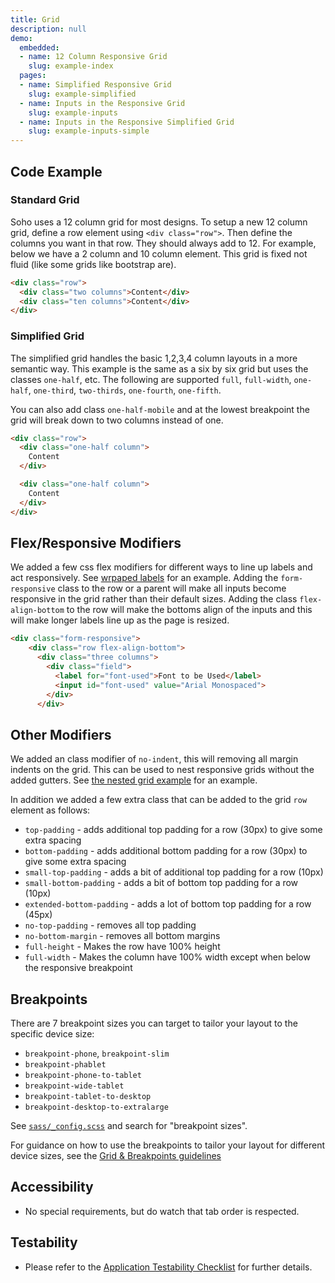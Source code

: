 ```yaml
---
title: Grid
description: null
demo:
  embedded:
  - name: 12 Column Responsive Grid
    slug: example-index
  pages:
  - name: Simplified Responsive Grid
    slug: example-simplified
  - name: Inputs in the Responsive Grid
    slug: example-inputs
  - name: Inputs in the Responsive Simplified Grid
    slug: example-inputs-simple
---
```


## Code Example

### Standard Grid

Soho uses a 12 column grid for most designs. To setup a new 12 column grid, define a row element using `<div class="row">`. Then define the columns you want in that row. They should always add to 12. For example, below we have a 2 column and 10 column element. This grid is fixed not fluid (like some grids like bootstrap are).

```html
<div class="row">
  <div class="two columns">Content</div>
  <div class="ten columns">Content</div>
</div>
```

### Simplified Grid

The simplified grid handles the basic 1,2,3,4 column layouts in a more semantic way. This example is the same as a six by six grid but uses the classes `one-half`, etc. The following are supported `full`, `full-width`, `one-half`, `one-third`, `two-thirds`, `one-fourth`, `one-fifth`.

You can also add class `one-half-mobile` and at the lowest breakpoint the grid will break down to two columns instead of one.

```html
<div class="row">
  <div class="one-half column">
    Content
  </div>

  <div class="one-half column">
    Content
  </div>
</div>
```

## Flex/Responsive Modifiers

We added a few css flex modifiers for different ways to line up labels and act responsively. See [wrpaped labels](./demo/components/form/test-wrapped-labels) for an example. Adding the `form-responsive` class to the row or a parent will make all inputs become responsive in the grid rather than their default sizes. Adding the class `flex-align-bottom` to the row will make the bottoms align of the inputs and this will make longer labels line up as the page is resized.

```html
<div class="form-responsive">
    <div class="row flex-align-bottom">
      <div class="three columns">
        <div class="field">
          <label for="font-used">Font to be Used</label>
          <input id="font-used" value="Arial Monospaced">
        </div>
      </div>
```

## Other Modifiers

We added an class modifier of `no-indent`, this will removing all margin indents on the grid. This can be used to nest responsive grids without the added gutters. See [the nested grid example](./demo/components/grid/test-nesting) for an example.

In addition we added a few extra class that can be added to the grid `row` element as follows:

- `top-padding` - adds additional top padding for a row (30px) to give some extra spacing
- `bottom-padding` - adds additional bottom padding for a row (30px) to give some extra spacing
- `small-top-padding` - adds a bit of additional top padding for a row (10px)
- `small-bottom-padding` - adds a bit of bottom top padding for a row (10px)
- `extended-bottom-padding` - adds a lot of bottom top padding for a row (45px)
- `no-top-padding` - removes all top padding
- `no-bottom-margin` - removes all bottom margins
- `full-height` - Makes the row have 100% height
- `full-width` - Makes the column have 100% width except when below the responsive breakpoint

## Breakpoints

There are 7 breakpoint sizes you can target to tailor your layout to the specific device size:

- `breakpoint-phone`, `breakpoint-slim`
- `breakpoint-phablet`
- `breakpoint-phone-to-tablet`
- `breakpoint-wide-tablet`
- `breakpoint-tablet-to-desktop`
- `breakpoint-desktop-to-extralarge`

See [`sass/_config.scss`](src/core/_config.scss) and search for "breakpoint sizes".

For guidance on how to use the breakpoints to tailor your layout for different device sizes, see the [Grid & Breakpoints guidelines](https://design.infor.com/guidelines/layout/grid)

## Accessibility

- No special requirements, but do watch that tab order is respected.

## Testability

- Please refer to the [Application Testability Checklist](https://design.infor.com/resources/application-testability-checklist) for further details.
